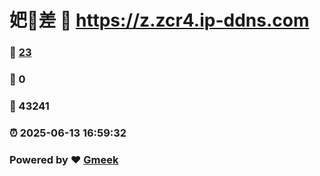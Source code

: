 # 妑🔭差 :link: https://z.zcr4.ip-ddns.com 
### :page_facing_up: [23](https://z.zcr4.ip-ddns.com/tag.html) 
### :speech_balloon: 0 
### :hibiscus: 43241 
### :alarm_clock: 2025-06-13 16:59:32 
### Powered by :heart: [Gmeek](https://github.com/Meekdai/Gmeek)
